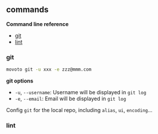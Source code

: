 ## commands ##

**Command line reference**

* [git](#git)
* [lint](#lint)


### git ###

```bash
movoto git -u xxx -e zzz@mmm.com
```

**git options**

* `-u`, `--username`: Username will be displayed in `git log`
* `-e`, `--email`: Email will be displayed in `git log`


Config `git` for the local repo, including `alias`, `ui`, `encoding`...

### lint ###
